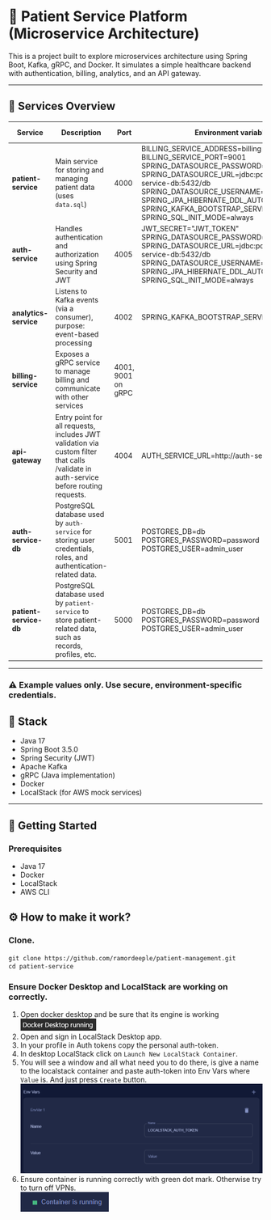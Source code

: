 # 🏥 Patient Service Platform (Microservice Architecture)

This is a project built to explore microservices architecture using Spring Boot, Kafka, gRPC, and Docker. It simulates a simple healthcare backend with authentication, billing, analytics, and an API gateway.

---

## 🧩 Services Overview

| Service                | Description                                                                                                                           | Port               | Environment variables                                                                                                                                                                                                                                                                                                                          | Run options        |
|------------------------|---------------------------------------------------------------------------------------------------------------------------------------|--------------------|------------------------------------------------------------------------------------------------------------------------------------------------------------------------------------------------------------------------------------------------------------------------------------------------------------------------------------------------|--------------------|
| **patient-service**    | Main service for storing and managing patient data (uses `data.sql`)                                                                  | 4000               | BILLING_SERVICE_ADDRESS=billing-service<br>BILLING_SERVICE_PORT=9001<br>SPRING_DATASOURCE_PASSWORD=password<br>SPRING_DATASOURCE_URL=jdbc:postgresql://patient-service-db:5432/db<br>SPRING_DATASOURCE_USERNAME=admin_user<br>SPRING_JPA_HIBERNATE_DDL_AUTO=update<br>SPRING_KAFKA_BOOTSTRAP_SERVERS=kafka:9092<br>SPRING_SQL_INIT_MODE=always | --network internal |
| **auth-service**       | Handles authentication and authorization using Spring Security and JWT                                                                | 4005               | JWT_SECRET="JWT_TOKEN"<br>SPRING_DATASOURCE_PASSWORD=password<br>SPRING_DATASOURCE_URL=jdbc:postgresql://auth-service-db:5432/db<br>SPRING_DATASOURCE_USERNAME=admin_user<br>SPRING_JPA_HIBERNATE_DDL_AUTO=update<br>SPRING_SQL_INIT_MODE=always                                                                                               | --network internal |
| **analytics-service**  | Listens to Kafka events (via a consumer), purpose: event-based processing                                                             | 4002               | SPRING_KAFKA_BOOTSTRAP_SERVERS=kafka:9092                                                                                                                                                                                                                                                                                                      | --network internal |
| **billing-service**    | Exposes a gRPC service to manage billing and communicate with other services                                                          | 4001, 9001 on gRPC |                                                                                                                                                                                                                                                                                                                                                | --network internal |
| **api-gateway**        | Entry point for all requests, includes JWT validation via custom filter that calls /validate in auth-service before routing requests. | 4004               | AUTH_SERVICE_URL=http://auth-service:4005                                                                                                                                                                                                                                                                                                      | --network internal |
| **auth-service-db**    | PostgreSQL database used by `auth-service` for storing user credentials, roles, and authentication-related data.                      | 5001               | POSTGRES_DB=db<br>POSTGRES_PASSWORD=password<br>POSTGRES_USER=admin_user                                                                                                                                                                                                                                                                       | --network internal |
| **patient-service-db** | PostgreSQL database used by `patient-service` to store patient-related data, such as records, profiles, etc.                          | 5000               | POSTGRES_DB=db<br>POSTGRES_PASSWORD=password<br>POSTGRES_USER=admin_user                                                                                                                                                                                                                                                                       | --network internal |

---
### ⚠️ Example values only. Use secure, environment-specific credentials.



## 🔧 Stack

- Java 17
- Spring Boot 3.5.0
- Spring Security (JWT)
- Apache Kafka
- gRPC (Java implementation)
- Docker
- LocalStack (for AWS mock services)

---

## 🚀 Getting Started

### Prerequisites
- Java 17
- Docker 
- LocalStack
- AWS CLI



## ⚙️ How to make it work?
### Clone.
```
git clone https://github.com/ramordeeple/patient-management.git
cd patient-service
```

### Ensure Docker Desktop and LocalStack are working on correctly.
1. Open docker desktop and be sure that its engine is working 
<br>![img](pics/running.png)
2. Open and sign in LocalStack Desktop app.
3. In your profile in Auth tokens copy the personal auth-token.
4. In desktop LocalStack click on `Launch New LocalStack Container`.
5. You will see a window and all what need you to do there, is give a name to the localstack container and paste auth-token into Env Vars where `Value` is. And just press `Create` button.
<br>![img](pics/env_vars.png)
6. Ensure container is running correctly with green dot mark. Otherwise try to turn off VPNs.
<br>![img](pics/ok.png)
